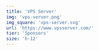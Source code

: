```yaml
---
title: 'VPS Server'
img: 'vps-server.png'
img_square: 'vps-server.svg'
url: 'https://www.vpsserver.com/'
tier: 'Sponsors'
size: 'h-12'
---
```

